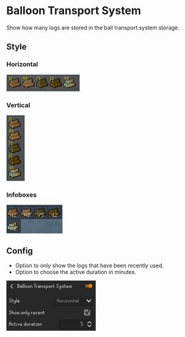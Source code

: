 # Balloon Transport System
Show how many logs are stored in the ball transport system storage.

## Style
### Horizontal
![](./img/horizontal.png)

### Vertical
![](./img/vertical.png)

### Infoboxes
![](./img/infoboxes.png)


## Config
* Option to only show the logs that have been recently used.
* Option to choose the active duration in minutes.

![](./img/config.png)